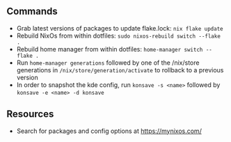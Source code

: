 ## Commands

- Grab latest versions of packages to update flake.lock: `nix flake update`
- Rebuild NixOs from within dotfiles: `sudo nixos-rebuild switch --flake .`
- Rebuild home manager from within dotfiles: `home-manager switch --flake .`
- Run `home-manager generations` followed by one of the /nix/store generations in `/nix/store/generation/activate` to rollback to a previous version
- In order to snapshot the kde config, run `konsave -s <name>` followed by `konsave -e <name> -d konsave`

## Resources

- Search for packages and config options at https://mynixos.com/

